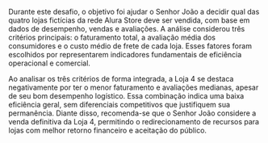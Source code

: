   Durante este desafio, o objetivo foi ajudar o Senhor João a decidir qual das quatro lojas fictícias da rede Alura Store deve ser vendida, com base em dados de desempenho, vendas e avaliações. A análise considerou três critérios principais: o faturamento total, a avaliação média dos consumidores e o custo médio de frete de cada loja. Esses fatores foram escolhidos por representarem indicadores fundamentais de eficiência operacional e comercial.

  Ao analisar os três critérios de forma integrada, a Loja 4 se destaca negativamente por ter o menor faturamento e avaliações medianas, apesar de seu bom desempenho logístico. Essa combinação indica uma baixa eficiência geral, sem diferenciais competitivos que justifiquem sua permanência. Diante disso, recomenda-se que o Senhor João considere a venda definitiva da Loja 4, permitindo o redirecionamento de recursos para lojas com melhor retorno financeiro e aceitação do público.
